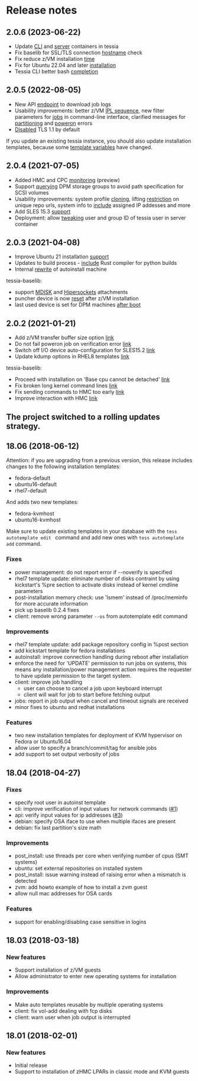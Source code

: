 <!--
Copyright 2018 IBM Corp.

Licensed under the Apache License, Version 2.0 (the "License");
you may not use this file except in compliance with the License.
You may obtain a copy of the License at

   http://www.apache.org/licenses/LICENSE-2.0

Unless required by applicable law or agreed to in writing, software
distributed under the License is distributed on an "AS IS" BASIS,
WITHOUT WARRANTIES OR CONDITIONS OF ANY KIND, either express or implied.
See the License for the specific language governing permissions and
limitations under the License.
-->
# Release notes

## 2.0.6 (2023-06-22)

- Update [CLI](https://gitlab.com/tessia-project/tessia/-/merge_requests/372) and [server](https://gitlab.com/tessia-project/tessia/-/merge_requests/373) containers in tessia
- Fix baselib for SSL/TLS connection [hostname](https://gitlab.com/tessia-project/tessia-baselib/-/merge_requests/74) check
- Fix reduce z/VM installation [time](https://gitlab.com/tessia-project/tessia-baselib/-/merge_requests/73)
- Fix for Ubuntu 22.04 and later [installation](https://gitlab.com/tessia-project/tessia/-/merge_requests/371)
- Tessia CLI better bash [completion](https://gitlab.com/tessia-project/tessia/-/merge_requests/366)

## 2.0.5 (2022-08-05)

- New API [endpoint](https://gitlab.com/tessia-project/tessia/-/merge_requests/354) to download job logs
- Usability improvements: better z/VM [IPL sequence](https://gitlab.com/tessia-project/tessia-baselib/-/merge_requests/70),
  new filter parameters for [jobs](https://gitlab.com/tessia-project/tessia/-/merge_requests/323) in command-line interface,
  clarified messages for [partitioning](https://gitlab.com/tessia-project/tessia/-/merge_requests/357) and [poweron](https://gitlab.com/tessia-project/tessia/-/merge_requests/356) errors
- [Disabled](https://gitlab.com/tessia-project/tessia/-/merge_requests/359) TLS 1.1 by default

If you update an existing tessia instance, you should also update installation templates, because some [template variables](users/autoinstall_machine.md#autotemplate-variables) have changed.

## 2.0.4 (2021-07-05)

- Added HMC and CPC [monitoring](https://gitlab.com/tessia-project/tessia/-/commit/957eec644b3a5e06277f2167f9f2be66221195f6) (preview)
- Support [querying](https://gitlab.com/tessia-project/tessia-baselib/-/commit/8f99699d1462efa4890b3173c955224796a934c8) DPM storage groups to avoid path specification for SCSI volumes
- Usability improvements: system profile [cloning](https://gitlab.com/tessia-project/tessia/-/commit/ace9035f7de2984403f4536a1ba7f31100e588de), lifting [restriction](https://gitlab.com/tessia-project/tessia/-/commit/5c3909ae0027b30ed721ec43c01e5a11a80ae296) on unique repo urls, system info to [include](https://gitlab.com/tessia-project/tessia/-/commit/f66ba9f3a07abaa7cbe6af741e3543fe21b8f7b6) assigned IP addesses and more
- Add SLES 15.3 [support](https://gitlab.com/tessia-project/tessia/-/commit/73990841c41f56f56a94aac05973af8d7497487f)
- Deployment: allow [tweaking](https://gitlab.com/tessia-project/tessia/-/commit/6ae67e6d745e9031876216c0ec55bceede436216) user and group ID of tessia user in server container

## 2.0.3 (2021-04-08)

- Improve Ubuntu 21 installation [support](https://gitlab.com/tessia-project/tessia/-/commit/559bc86bfc6a75f93bc339a7ce43aefd6a6dddbf)
- Updates to build process - [include](https://gitlab.com/tessia-project/tessia/-/commit/136829415f06e89d9b02618cee6cafc27eb4f7ce) Rust compiler for python builds
- Internal [rewrite](https://gitlab.com/tessia-project/tessia/-/commit/369f4e588fb74b80620e0f1e0429649c89ccf3b6) of autoinstall machine

tessia-baselib:
- support [MDISK](https://gitlab.com/tessia-project/tessia-baselib/-/commit/346cb9e97012aca4fcbe3c5f14c273bfc1291532) and [Hipersockets](https://gitlab.com/tessia-project/tessia-baselib/-/commit/885579d74103f5937e39d35ba86fb7df6842cab7) attachments
- puncher device is now [reset](https://gitlab.com/tessia-project/tessia-baselib/-/commit/d30bbf93e35e4836b983602a1c6cff4fc84d2b29) after z/VM installation
- last used device is set for DPM machines [after boot](https://gitlab.com/tessia-project/tessia-baselib/-/commit/055642a10d0ea7e91709e71fea76f6e4e67805c0)

## 2.0.2 (2021-01-21)

- Add z/VM transfer buffer size option [link](https://gitlab.com/tessia-project/tessia/-/commit/64be44fdfd81241226c80831d6dc6cdf0e2b0f40)
- Do not fail poweron job on verification error [link](https://gitlab.com/tessia-project/tessia/-/commit/067216fc6667b1288da6c36855f1ff131f6b27a4)
- Switch off I/O device auto-configuration for SLES15.2 [link](https://gitlab.com/tessia-project/tessia/-/commit/cbae4a640f883d30c07812d2a0b460c5bab7bba7)
- Update kdump options in RHEL8 templates [link](https://gitlab.com/tessia-project/tessia/-/commit/75e4fd3b574896d05068a76e8e9786bf4e17a0ce)

tessia-baselib:
- Proceed with installation on 'Base cpu cannot be detached' [link](https://gitlab.com/tessia-project/tessia-baselib/-/commit/dc9fe84e35170a1fa1ffce7ab73a66807d68cf56)
- Fix broken long kernel command lines [link](https://gitlab.com/tessia-project/tessia-baselib/-/commit/2e74c823b0c8a41b909af89d60c59ed3834b4983)
- Fix sending commands to HMC too early [link](https://gitlab.com/tessia-project/tessia-baselib/-/commit/a7e8967080999f18f841312d8bd854d3bf2aa9a0)
- Improve interaction with HMC [link](https://gitlab.com/tessia-project/tessia-baselib/-/commit/7f7d238233a896af16258be3e167f42904dbdc1d)

## The project switched to a rolling updates strategy.

## 18.06 (2018-06-12)

Attention: if you are upgrading from a previous version, this release includes changes to the following installation templates:

- fedora-default
- ubuntu16-default
- rhel7-default

And adds two new templates:

- fedora-kvmhost
- ubuntu16-kvmhost

Make sure to update existing templates in your database with the `tess autotemplate edit ` command and add new ones with `tess autotemplate add` command.

### Fixes

- power management: do not report error if --noverify is specified
- rhel7 template update: eliminate number of disks contraint by using kickstart's %pre section to activate disks instead of kernel cmdline parameters
- post-installation memory check: use 'lsmem' instead of /proc/meminfo for more accurate information
- pick up baselib 0.2.4 fixes
- client: remove wrong parameter `--os` from autotemplate edit command

### Improvements

- rhel7 template update: add package repository config in %post section
- add kickstart template for fedora installations
- autoinstall: improve connection handling during reboot after installation
- enforce the need for 'UPDATE' permission to run jobs on systems, this means any installation/power management action requires the requester to have update permission to the target system.
- client: improve job handling
    - user can choose to cancel a job upon keyboard interrupt
    - client will wait for job to start before fetching output
- jobs: report in job output when cancel and timeout signals are received
- minor fixes to ubuntu and redhat installations

### Features

- two new installation templates for deployment of KVM hypervisor on Fedora or Ubuntu16.04
- allow user to specify a branch/commit/tag for ansible jobs
- add support to set output verbosity of jobs

## 18.04 (2018-04-27)

### Fixes

- specify root user in autoinst template
- cli: improve verification of input values for network commands ([#1](https://gitlab.com/tessia-project/tessia/issues/1))
- api: verify input values for ip addresses ([#3](https://gitlab.com/tessia-project/tessia/issues/3))
- debian: specify OSA iface to use when multiple ifaces are present
- debian: fix last partition's size math

### Improvements

- post_install: use threads per core when verifying number of cpus (SMT systems)
- ubuntu: set external repositories on installed system
- post_install: issue warning instead of raising error when a mismatch is detected
- zvm: add howto example of how to install a zvm guest
- allow null mac addresses for OSA cards

### Features

- support for enabling/disabling case sensitive in logins

## 18.03 (2018-03-18)

### New features

- Support installation of z/VM guests
- Allow administrator to enter new operating systems for installation

### Improvements

- Make auto templates reusable by multiple operating systems
- client: fix vol-add dealing with fcp disks
- client: warn user when job output is interrupted

## 18.01 (2018-02-01)

### New features

- Initial release
- Support to installation of zHMC LPARs in classic mode and KVM guests
